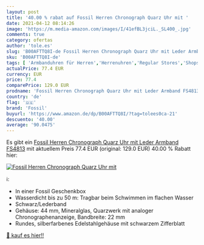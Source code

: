 ```yaml
---
layout: post
title: '40.00 % rabat auf Fossil Herren Chronograph Quarz Uhr mit '
date: 2021-04-12 08:14:26
image: 'https://m.media-amazon.com/images/I/41efBL3jciL._SL400_.jpg'
comments: true
category: ofertas
author: 'tole.es'
slug: 'B00AFTTQ8I-de Fossil Herren Chronograph Quarz Uhr mit Leder Armband FS4813'
sku: 'B00AFTTQ8I-de'
tags: [ 'Armbanduhren für Herren','Herrenuhren','Regular Stores','Shops','Uhren','fossil', ]
actualPrice: 77.4 EUR
currency: EUR
price: 77.4
comparePrice: 129.0 EUR
prodname: 'Fossil Herren Chronograph Quarz Uhr mit Leder Armband FS4813'
country: 'de'
flag: '🇩🇪'
brand: 'Fossil'
buyurl: 'https://www.amazon.de/dp/B00AFTTQ8I/?tag=tolees0ca-21'
descuento: '40.00'
average: '90.0475'
---
```


Es gibt ein [Fossil Herren Chronograph Quarz Uhr mit Leder Armband FS4813](https://www.amazon.de/dp/B00AFTTQ8I/?tag=tolees0ca-21) mit aktuellem Preis 77.4 EUR (original: 129.0 EUR) 40.00 % Rabatt hier:

[![Fossil Herren Chronograph Quarz Uhr mit ](https://m.media-amazon.com/images/I/41efBL3jciL._SL400_.jpg)](https://www.amazon.de/dp/B00AFTTQ8I/?tag=tolees0ca-21)

ℹ️:

- In einer Fossil Geschenkbox
- Wasserdicht bis zu 50 m: Tragbar beim Schwimmen im flachen Wasser
- Schwarz/Lederband
- Gehäuse: 44 mm, Mineralglas, Quarzwerk mit analoger Chronographenanzeige, Bandbreite: 22 mm
- Rundes, silberfarbenes Edelstahlgehäuse mit schwarzem Zifferblatt

[🛒 kauf es hier!!](https://www.amazon.de/dp/B00AFTTQ8I/?tag=tolees0ca-21)
